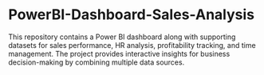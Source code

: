 # PowerBI-Dashboard-Sales-Analysis
This repository contains a Power BI dashboard along with supporting datasets for sales performance, HR analysis, profitability tracking, and time management. The project provides interactive insights for business decision-making by combining multiple data sources.
